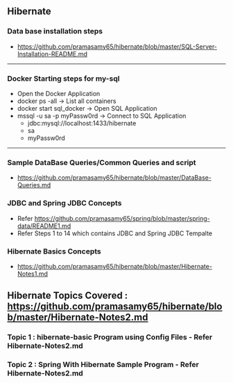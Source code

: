 ## Hibernate

### Data base installation steps
 * https://github.com/pramasamy65/hibernate/blob/master/SQL-Server-Installation-README.md
---
### Docker Starting steps for my-sql
* Open the Docker Application
* docker ps -all -> List all containers
* docker start sql_docker  -> Open SQL Application
* mssql -u sa -p myPassw0rd -> Connect to SQL Application
	* <property name="hibernate.connection.url">jdbc:mysql://localhost:1433/hibernate</property>
	* <property name="hibernate.connection.username">sa</property>
	* <property name="hibernate.connection.password">myPassw0rd</property>
---
### Sample DataBase Queries/Common Queries and script
 * https://github.com/pramasamy65/hibernate/blob/master/DataBase-Queries.md
 
### JDBC and Spring JDBC Concepts
 * Refer https://github.com/pramasamy65/spring/blob/master/spring-data/README1.md
 * Refer Steps 1 to 14 which contains JDBC and Spring JDBC Tempalte
 
### Hibernate Basics Concepts
 * https://github.com/pramasamy65/hibernate/blob/master/Hibernate-Notes1.md
 
## Hibernate Topics Covered : https://github.com/pramasamy65/hibernate/blob/master/Hibernate-Notes2.md

### Topic 1 : hibernate-basic Program using Config Files - Refer Hibernate-Notes2.md
### Topic 2 : Spring With Hibernate Sample Program - Refer Hibernate-Notes2.md

